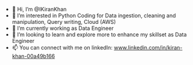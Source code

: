 - 👋 Hi, I’m @IKiranKhan
- 👀 I’m interested in Python Coding for Data ingestion, cleaning and manipulation, Query writing, Cloud (AWS)
- 🌱 I’m currently working as Data Engineer
- 💞️ I’m looking to learn and explore more to enhance my skillset as Data Engineer
- 📫 You can connect with me on linkedIn: www.linkedin.com/in/kiran-khan-00a49b166

<!---
IKiranKhan/IKiranKhan is a ✨ special ✨ repository because its `README.md` (this file) appears on your GitHub profile.
You can click the Preview link to take a look at your changes.
--->
